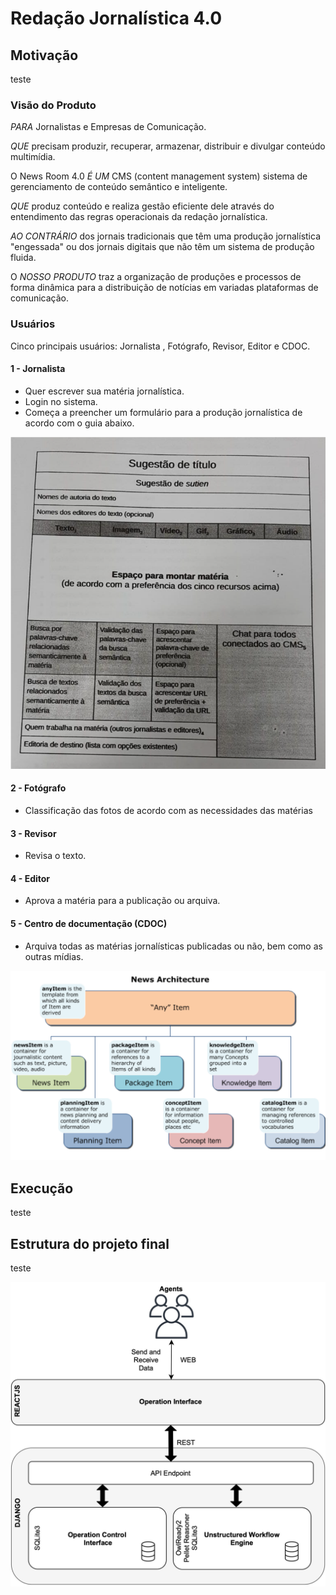 # Redação Jornalística 4.0

## Motivação

teste 

### Visão do Produto

_PARA_ Jornalistas e Empresas de Comunicação.

_QUE_ precisam produzir, recuperar, armazenar, distribuir e divulgar conteúdo multimídia.

O News Room 4.0 _É UM_  CMS (content management system) sistema de gerenciamento de conteúdo semântico e inteligente.

_QUE_ produz conteúdo e realiza gestão eficiente dele através  do entendimento das regras operacionais da redação jornalística.

_AO CONTRÁRIO_ dos jornais tradicionais que têm uma produção jornalística "engessada" ou dos jornais digitais que não têm um sistema de produção fluida.

O _NOSSO PRODUTO_ traz a organização de produções e processos de forma dinâmica para a distribuição de notícias em variadas plataformas de comunicação.

### Usuários

Cinco principais usuários: Jornalista , Fotógrafo, Revisor, Editor e CDOC.

#### 1 - Jornalista

- Quer escrever sua matéria jornalística.
- Login no sistema. 
- Começa a preencher um formulário para a produção jornalística de acordo com o guia abaixo.

![Input](https://github.com/gui1080/Redacao_Jornalistica_4.0/blob/master/Documenta%C3%A7%C3%A3o/user_input.png?raw=true)

#### 2 - Fotógrafo

- Classificação das fotos de acordo com as necessidades das matérias

#### 3 - Revisor 

- Revisa o texto.

#### 4 - Editor 

- Aprova a matéria para a publicação ou arquiva. 

#### 5 - Centro de documentação (CDOC)

- Arquiva todas as matérias jornalísticas publicadas ou não, bem como as outras mídias.

![Documentacao](https://github.com/gui1080/Redacao_Jornalistica_4.0/blob/master/Documenta%C3%A7%C3%A3o/cdoc.png?raw=true)

## Execução

teste

## Estrutura do projeto final

teste

![Arquitetura](https://github.com/gui1080/Redacao_Jornalistica_4.0/blob/master/Documenta%C3%A7%C3%A3o/arq.jpg?raw=true)